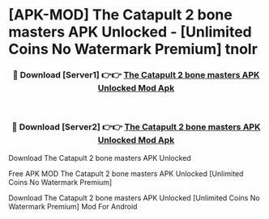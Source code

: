# [APK-MOD] The Catapult 2   bone masters APK Unlocked - [Unlimited Coins No Watermark Premium] tnolr



<div align="center">
<h3>🔴 Download [Server1] 👉👉 <a href="https://momento.my/?title=The_Catapult_2___bone_masters_APK_Unlocked">The Catapult 2   bone masters APK Unlocked Mod Apk</a></h3><br>

<h3>🔴 Download [Server2] 👉👉 <a href="https://momento.my/?title=The_Catapult_2___bone_masters_APK_Unlocked">The Catapult 2   bone masters APK Unlocked Mod Apk</a></h3>
</div>



Download The Catapult 2   bone masters APK Unlocked 

Free APK MOD The Catapult 2   bone masters APK Unlocked [Unlimited Coins No Watermark Premium]

Download The Catapult 2   bone masters APK Unlocked [Unlimited Coins No Watermark Premium] Mod For Android
